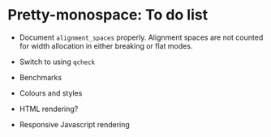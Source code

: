 # Pretty-monospace: To do list

 - Document `alignment_spaces` properly. Alignment spaces are not
   counted for width allocation in either breaking or flat modes.

 - Switch to using `qcheck`

 - Benchmarks

 - Colours and styles

 - HTML rendering?

 - Responsive Javascript rendering
